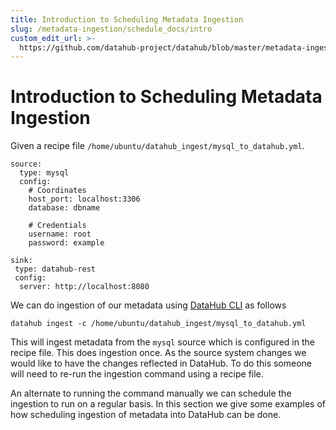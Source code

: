 ```yaml
---
title: Introduction to Scheduling Metadata Ingestion
slug: /metadata-ingestion/schedule_docs/intro
custom_edit_url: >-
  https://github.com/datahub-project/datahub/blob/master/metadata-ingestion/schedule_docs/intro.md
---
```

# Introduction to Scheduling Metadata Ingestion

Given a recipe file `/home/ubuntu/datahub_ingest/mysql_to_datahub.yml`.
```
source:
  type: mysql
  config:
    # Coordinates
    host_port: localhost:3306
    database: dbname

    # Credentials
    username: root
    password: example

sink:
 type: datahub-rest 
 config:
  server: http://localhost:8080
```

We can do ingestion of our metadata using [DataHub CLI](../../docs/cli.md) as follows

```
datahub ingest -c /home/ubuntu/datahub_ingest/mysql_to_datahub.yml
```

This will ingest metadata from the `mysql` source which is configured in the recipe file. This does ingestion once. As the source system changes we would like to have the changes reflected in DataHub. To do this someone will need to re-run the ingestion command using a recipe file. 

An alternate to running the command manually we can schedule the ingestion to run on a regular basis. In this section we give some examples of how scheduling ingestion of metadata into DataHub can be done.
